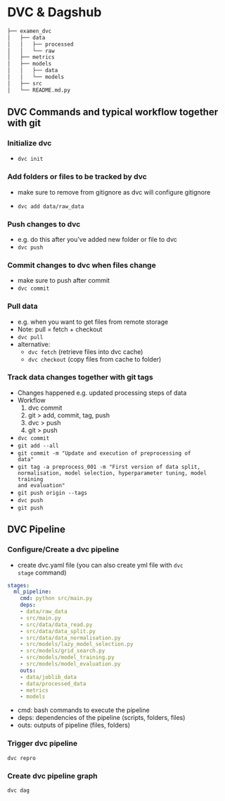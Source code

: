 # DVC & Dagshub

```bash       
├── examen_dvc          
│   ├── data       
│   │   ├── processed      
│   │   └── raw       
│   ├── metrics       
│   ├── models      
│   │   ├── data      
│   │   └── models        
│   ├── src       
│   └── README.md.py       
```

## DVC Commands and typical workflow together with git
### Initialize dvc
- <code>dvc init</code>

### Add folders or files to be tracked by dvc
- make sure to remove from gitignore as dvc will configure gitignore

- <code>dvc add data/raw_data</code>

### Push changes to dvc
- e.g. do this after you've added new folder or file to dvc
- <code>dvc push</code>

### Commit changes to dvc when files change
- make sure to push after commit
- <code>dvc commit</code>

### Pull data
- e.g. when you want to get files from remote storage
- Note: pull = fetch + checkout
- <code>dvc pull</code>
- alternative:
  - <code>dvc fetch</code> (retrieve files into dvc cache)
  - <code>dvc checkout</code> (copy files from cache to folder)

### Track data changes together with git tags
- Changes happened e.g. updated processing steps of data
- Workflow
  1. dvc commit
  2. git > add, commit, tag, push
  3. dvc > push
  4. git > push
- <code>dvc commit</code>
- <code>git add --all</code>
- <code>git commit -m "Update and execution of preprocessing of data"</code>
- <code>git tag -a preprocess_001 -m "First version of data split, normalisation, model selection, hyperparameter tuning, model training and evaluation"</code>
- <code>git push origin --tags</code>
- <code>dvc push</code>
- <code>git push</code>

## DVC Pipeline
### Configure/Create a dvc pipeline
- create dvc.yaml file (you can also create yml file with <code>dvc stage</code> command)

```yaml
stages:
  ml_pipeline:
    cmd: python src/main.py
    deps:
    - data/raw_data
    - src/main.py
    - src/data/data_read.py
    - src/data/data_split.py
    - src/data/data_normalisation.py
    - src/models/lazy_model_selection.py
    - src/models/grid_search.py
    - src/models/model_training.py
    - src/models/model_evaluation.py
    outs:
    - data/joblib_data
    - data/processed_data
    - metrics
    - models
```

- cmd: bash commands to execute the pipeline
- deps: dependencies of the pipeline (scripts, folders, files)
- outs: outputs of pipeline (files, folders)

### Trigger dvc pipeline
<code>dvc repro</code>

### Create dvc pipeline graph
<code>dvc dag</code>